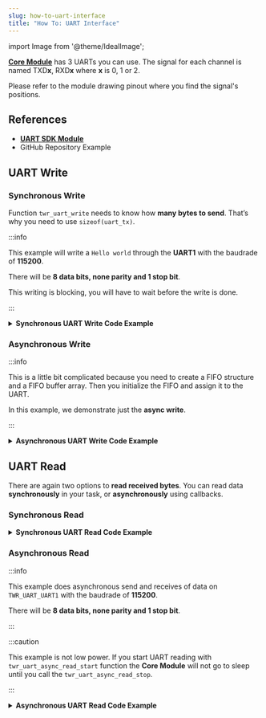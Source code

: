 ```yaml
---
slug: how-to-uart-interface
title: "How To: UART Interface"
---
```

import Image from '@theme/IdealImage';

[**Core Module**](../../hardware-modules/about-core-module.md) has 3 UARTs you can use. The signal for each channel is named TXD**x**, RXD**x** where **x** is 0, 1 or 2.

Please refer to the module drawing pinout where you find the signal's positions.

## References
- [**UART SDK Module**](https://sdk.hardwario.com/group__twr__uart.html)
- GitHub Repository Example

## UART Write

### Synchronous Write

Function `twr_uart_write` needs to know how **many bytes to send**. That’s why you need to use `sizeof(uart_tx)`.

:::info

This example will write a `Hello world` through the **UART1** with the baudrade of **115200**.

There will be **8 data bits, none parity and 1 stop bit**.

This writing is blocking, you will have to wait before the write is done.

:::

<details><summary><b>Synchronous UART Write Code Example</b></summary>
<p>

  ```c showLineNumbers
  #include <application.h>

  void application_init()
  {
      twr_uart_init(TWR_UART_UART1, TWR_UART_BAUDRATE_115200, TWR_UART_SETTING_8N1);
      char uart_tx[] = "Hello world\r\n";
      twr_uart_write(TWR_UART_UART1, uart_tx, strlen(uart_tx));
  }
  ```

</p>
</details>


### Asynchronous Write

:::info

This is a little bit complicated because you need to create a FIFO structure and a FIFO buffer array. Then you initialize the FIFO and assign it to the UART.

In this example, we demonstrate just the **async write**.

:::

<details><summary><b>Asynchronous UART Write Code Example</b></summary>
<p>

  ```c showLineNumbers
  #include <application.h>

  twr_fifo_t tx_fifo;
  uint8_t tx_fifo_buffer[32];

  void uart_handler(twr_uart_channel_t channel, twr_uart_event_t event, void *param)
  {
      if (event == TWR_UART_EVENT_ASYNC_WRITE_DONE)
      {
          // here you can for example send more data
      }
  }

  void application_init()
  {
      twr_uart_init(TWR_UART_UART1, TWR_UART_BAUDRATE_115200, TWR_UART_SETTING_8N1);
      twr_uart_set_event_handler(TWR_UART_UART1, uart_handler, NULL);

      twr_fifo_init(&tx_fifo, tx_fifo_buffer, sizeof(tx_fifo_buffer));
      // We set only TX FIFO, for RX_FIFO we pass NULL
      twr_uart_set_async_fifo(TWR_UART_UART1, &tx_fifo, NULL);

      char uart_tx[] = "Hello world\r\n";
      twr_uart_async_write(TWR_UART_UART1, uart_tx, strlen(uart_tx));
  }
  ```

</p>
</details>

## UART Read

There are again two options to **read received bytes**. You can read data **synchronously** in your task, or **asynchronously** using callbacks.

### Synchronous Read

<details><summary><b>Synchronous UART Read Code Example</b></summary>
<p>

  ```c showLineNumbers
  void application_task()
  {
      // Define receive buffer
      uint8_t uart_rx[32];
      // Synchronous reading
      size_t number_of_rx_bytes = twr_uart_read(TWR_UART_UART1, uart_rx, sizeof(uart_rx), 500);

      char uart_tx[32];
      snprintf(uart_tx, sizeof(uart_tx), "RX bytes: %d\r\n", number_of_rx_bytes);
      twr_uart_write(TWR_UART_UART1, uart_tx, strlen(uart_tx));

      twr_scheduler_plan_current_now();
  }
  ```

</p>
</details>

### Asynchronous Read

:::info

This example does asynchronous send and receives of data on `TWR_UART_UART1` with the baudrade of **115200**.

There will be **8 data bits, none parity and 1 stop bit**.

:::

:::caution

This example is not low power. If you start UART reading with `twr_uart_async_read_start` function the **Core Module** will not go to sleep until you call the `twr_uart_async_read_stop`.

:::


<details><summary><b>Asynchronous UART Read Code Example</b></summary>
<p>

  ```c showLineNumbers
  #include <application.h>

  twr_fifo_t tx_fifo;
  twr_fifo_t rx_fifo;
  uint8_t tx_fifo_buffer[64];
  uint8_t rx_fifo_buffer[64];

  void uart_handler(twr_uart_channel_t channel, twr_uart_event_t event, void *param)
  {
      uint8_t rx_data[32];

      if (event == TWR_UART_EVENT_ASYNC_WRITE_DONE)
      {
          // here you can for example send more data
      }
      if (event == TWR_UART_EVENT_ASYNC_READ_DATA)
      {
          // Read data from FIFO by a single byte as you receive it
          size_t number_of_rx_bytes = twr_uart_async_read(TWR_UART_UART1, rx_data, sizeof(rx_data));
          char uart_tx[32];
          snprintf(uart_tx, sizeof(uart_tx), "RX: %d\r\n", number_of_rx_bytes);
          twr_uart_async_write(TWR_UART_UART1, uart_tx, strlen(uart_tx));
      }
      if (event == TWR_UART_EVENT_ASYNC_READ_TIMEOUT)
      {
          // No data received during set timeout period
          char uart_tx[] = "Timeout\r\n";
          twr_uart_async_write(TWR_UART_UART1, uart_tx, strlen(uart_tx));
          // You can also read received bytes here instead of TWR_UART_EVENT_ASYNC_READ_DATA
      }
  }

  void application_init()
  {
      twr_uart_init(TWR_UART_UART1, TWR_UART_BAUDRATE_115200, TWR_UART_SETTING_8N1);
      twr_uart_set_event_handler(TWR_UART_UART1, uart_handler, NULL);

      twr_fifo_init(&tx_fifo, tx_fifo_buffer, sizeof(tx_fifo_buffer));
      twr_fifo_init(&rx_fifo, rx_fifo_buffer, sizeof(rx_fifo_buffer));

      twr_uart_set_async_fifo(TWR_UART_UART1, &tx_fifo, &rx_fifo);

      twr_uart_async_read_start(TWR_UART_UART1, 500);

      char uart_tx[] = "Hello world\r\n";
      twr_uart_async_write(TWR_UART_UART1, uart_tx, strlen(uart_tx));
  }
  ```

</p>
</details>
